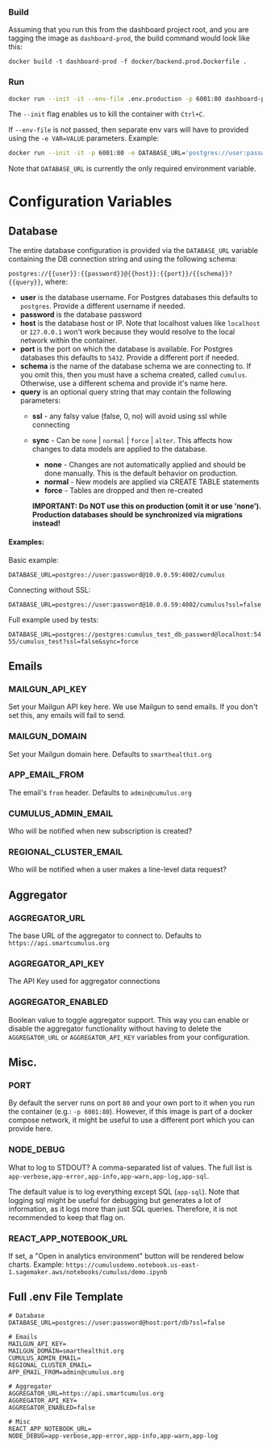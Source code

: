 ### Build
Assuming that you run this from the dashboard project root, and you are tagging the
image as `dashboard-prod`, the build command would look like this:

```
docker build -t dashboard-prod -f docker/backend.prod.Dockerfile .
```

### Run

```sh
docker run --init -it --env-file .env.production -p 6001:80 dashboard-prod
```
The `--init` flag enables us to kill the container with `Ctrl+C`.

If `--env-file` is not passed, then separate env vars will have to provided
using the `-e VAR=VALUE` parameters. Example:

```sh
docker run --init -it -p 6001:80 -e DATABASE_URL='postgres://user:password@host:port/db?ssl=false' dashboard-prod
```
Note that `DATABASE_URL` is currently the only required environment variable.

# Configuration Variables

## Database

The entire database configuration is provided via the `DATABASE_URL` variable containing the DB connection string and using the following schema:

`postgres://{{user}}:{{password}}@{{host}}:{{port}}/{{schema}}?{{query}}`, where:

- **user** is the database username. For Postgres databases this defaults to `postgres`. Provide a different username if needed.
- **password** is the database password
- **host** is the database host or IP. Note that localhost values like `localhost` or `127.0.0.1` won't work because they would resolve to the local network within the container.
- **port** is the port on which the database is available. For Postgres databases this defaults to `5432`. Provide a different port if needed.
- **schema** is the name of the database schema we are connecting to. If you omit this, then you must have a schema created, called `cumulus`. Otherwise, use a different schema and provide it's name here.
- **query** is an optional query string that may contain the following parameters:
    - **ssl** - any falsy value (false, 0, no) will avoid using ssl while connecting
    - **sync** - Can be `none` | `normal` | `force` | `alter`. This affects how changes to data models are applied to the database.
        - **none** - Changes are not automatically applied and should be done manually. This is the default behavior on production.
        - **normal** - New models are applied via CREATE TABLE statements
        <!-- - **alter** - Changes are applied via ALTER TABLE statements -->
        - **force** - Tables are dropped and then re-created

        **IMPORTANT: Do NOT use this on production (omit it or use 'none'). Production databases should be synchronized via migrations instead!**



#### Examples:

Basic example:

`DATABASE_URL=postgres://user:password@10.0.0.59:4002/cumulus`

Connecting without SSL:

`DATABASE_URL=postgres://user:password@10.0.0.59:4002/cumulus?ssl=false`

Full example used by tests:

`DATABASE_URL=postgres://postgres:cumulus_test_db_password@localhost:5455/cumulus_test?ssl=false&sync=force`



## Emails

### MAILGUN_API_KEY
Set your Mailgun API key here. We use Mailgun to send emails. If you don't set this, any emails will fail to send.

### MAILGUN_DOMAIN
Set your Mailgun domain here. Defaults to `smarthealthit.org`

### APP_EMAIL_FROM
The email's `from` header. Defaults to `admin@cumulus.org`

### CUMULUS_ADMIN_EMAIL
Who will be notified when new subscription is created?

### REGIONAL_CLUSTER_EMAIL
Who will be notified when a user makes a line-level data request?

## Aggregator



### AGGREGATOR_URL
The base URL of the aggregator to connect to. Defaults to `https://api.smartcumulus.org`

### AGGREGATOR_API_KEY
The API Key used for aggregator connections

### AGGREGATOR_ENABLED
Boolean value to toggle aggregator support. This way you can enable or disable the aggregator functionality without having to delete the `AGGREGATOR_URL` or `AGGREGATOR_API_KEY` variables from your configuration.


## Misc.

### PORT
By default the server runs on port `80` and your own port to it when you run the container (e.g.: `-p 6001:80`). However, if this image is part of a docker compose network, it might be useful to use a different port which you can provide here.

### NODE_DEBUG
What to log to STDOUT? A comma-separated list of values. The full list is `app-verbose,app-error,app-info,app-warn,app-log,app-sql`.

The default value is to log everything except SQL (`app-sql`). Note that logging sql might be useful for debugging but generates a lot of information, as it logs more than just SQL queries. Therefore, it is not recommended to keep that flag on.

### REACT_APP_NOTEBOOK_URL
If set, a "Open in analytics environment" button will be rendered below charts.
Example: `https://cumulusdemo.notebook.us-east-1.sagemaker.aws/notebooks/cumulus/demo.ipynb`


## Full .env File Template
```
# Database
DATABASE_URL=postgres://user:password@host:port/db?ssl=false

# Emails
MAILGUN_API_KEY=
MAILGUN_DOMAIN=smarthealthit.org
CUMULUS_ADMIN_EMAIL=
REGIONAL_CLUSTER_EMAIL=
APP_EMAIL_FROM=admin@cumulus.org

# Aggregator
AGGREGATOR_URL=https://api.smartcumulus.org
AGGREGATOR_API_KEY=
AGGREGATOR_ENABLED=false

# Misc
REACT_APP_NOTEBOOK_URL=
NODE_DEBUG=app-verbose,app-error,app-info,app-warn,app-log
```
